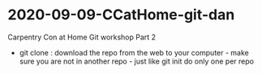 # 2020-09-09-CCatHome-git-dan
Carpentry Con at Home Git workshop Part 2


- git clone <url>: download the repo from the web to your computer
        - make sure you are not in another repo
        - just like git init do only one per repo
